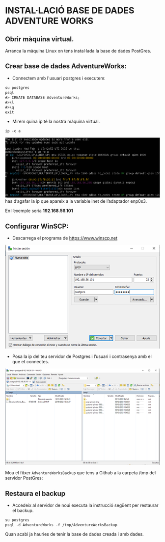 # INSTAL·LACIÓ BASE DE DADES ADVENTURE WORKS

## Obrir màquina virtual.

 Arranca la màquina Linux on tens instal·lada la base de dades PostGres.

## Crear base de dades AdventureWorks:

* Connectem amb l'usuari postgres i executem: 
  
```
su postgres
psql
#> CREATE DATABASE AdventureWorks;
#>\l 
#>\q
exit
```

* Mirem quina ip té la nostra màquina virtual.
```
ip -c a
```

![Image1](https://github.com/fbarraga/Postgres-DB/blob/main/UF2/Databases/adventureworks/image1.png?raw=true)
has d’agafar la ip que apareix a la variable inet de l’adaptador enp0s3.

En l’exemple seria **192.168.56.101**

## Configurar WinSCP:

* Descarrega el programa de https://www.winscp.net

![Image2](https://github.com/fbarraga/Postgres-DB/blob/main/UF2/Databases/adventureworks/image2.png?raw=true)

* Posa la ip del teu servidor de Postgres i l’usuari i contrasenya amb el que et connectes.
  
![Image3](https://github.com/fbarraga/Postgres-DB/blob/main/UF2/Databases/adventureworks/image3.png?raw=true)

Mou el fitxer `AdventureWorksBackup` que tens a Github a la carpeta /tmp del servidor PostGres:

## Restaura el backup  

* Accedeix al servidor de noui executa la instrucció següent per restaurar el backup.
```
su postgres
psql -d AdventureWorks -f /tmp/AdventureWorksBackup
```

Quan acabi ja hauries de tenir la base de dades creada i amb dades.